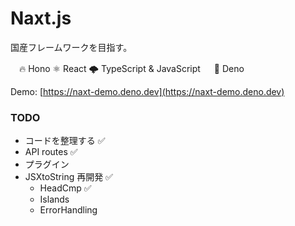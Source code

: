# Naxt.js

国産フレームワークを目指す。

  　🔥 Hono
    ⚛  React
    🌩 TypeScript & JavaScript
 　 🦕 Deno

Demo: [https://naxt-demo.deno.dev](https://naxt-demo.deno.dev)

### TODO
- コードを整理する ✅
- API routes ✅
- プラグイン
- JSXtoString 再開発 ✅
    - HeadCmp ✅
    - Islands
    - ErrorHandling